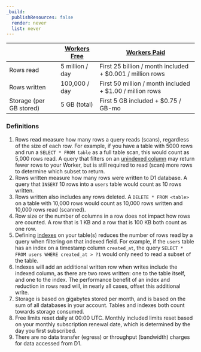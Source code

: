 ```yaml
---
_build:
  publishResources: false
  render: never
  list: never
---
```


|                                 | [Workers Free](/workers/platform/pricing/#workers) | [Workers Paid](/workers/platform/pricing/#workers)                 |
| ------------------------------- | -------------------------------------------------- | ------------------------------------------------------------------ |
| Rows read                       | 5 million / day                                    | First 25 billion / month included  + $0.001 / million rows |
| Rows written                    | 100,000 / day                                      | First 50 million / month included + $1.00 / million rows |
| Storage (per GB stored)         | 5 GB (total)                                        | First 5 GB included + $0.75 / GB-mo |



### Definitions
1. Rows read measure how many rows a query reads (scans), regardless of the size of each row. For example, if you have a table with 5000 rows and run a `SELECT * FROM table` as a full table scan, this would count as 5,000 rows read. A query that filters on an [unindexed column](/d1/build-databases/use-indexes/) may return fewer rows to your Worker, but is still required to read (scan) more rows to determine which subset to return.
2. Rows written measure how many rows were written to D1 database. A query that `INSERT` 10 rows into a `users` table would count as 10 rows written.
3. Rows written also includes any rows deleted. A `DELETE * FROM <table>` on a table with 10,000 rows would count as 10,000 rows written and 10,000 rows read (scanned).
4. Row size or the number of columns in a row does not impact how rows are counted. A row that is 1 KB and a row that is 100 KB both count as one row.
5. Defining [indexes](/d1/how-to/using-indexes/) on your table(s) reduces the number of rows read by a query when filtering on that indexed field. For example, if the `users` table has an index on a timestamp column `created_at`, the query `SELECT * FROM users WHERE created_at > ?1` would only need to read a subset of the table.
6. Indexes will add an additional written row when writes include the indexed column, as there are two rows written: one to the table itself, and one to the index. The performance benefit of an index and reduction in rows read will, in nearly all cases, offset this additional write.
7. Storage is based on gigabytes stored per month, and is based on the sum of all databases in your account. Tables and indexes both count towards storage consumed.
8. Free limits reset daily at 00:00 UTC. Monthly included limits reset based on your monthly subscription renewal date, which is determined by the day you first subscribed.
9. There are no data transfer (egress) or throughput (bandwidth) charges for data accessed from D1.
